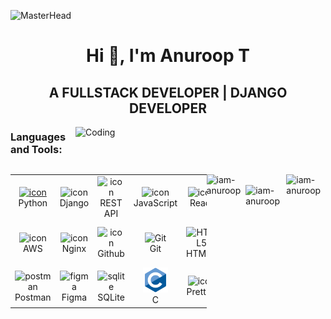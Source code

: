 ![MasterHead](https://repository-images.githubusercontent.com/588181932/e36ec678-7984-4cdd-8e4c-a3932772ff8e)

<h1 align="center">Hi 👋, I'm Anuroop T</h1>
<h2 align="center">A FULLSTACK DEVELOPER | DJANGO DEVELOPER</h3>
<img align="right" alt="Coding" width="400" src="https://www.lambdatest.com/resources/images/news24.gif">


<h3 align="left">Languages and Tools:</h3>
<div style="display: flex; align-items: flex-start; align: center">
<table align="center">
  <tr>
    <td align="center" width="96">
      <a href="#macropower-tech">
        <img src="https://techstack-generator.vercel.app/python-icon.svg" alt="icon" width="65" height="65" />
      </a>
      <br>Python
    </td>
    <td align="center" width="96">
          <img src="https://techstack-generator.vercel.app/django-icon.svg" alt="icon" width="65" height="65" />
      <br>Django
    </td>
    <td align="center" width="96">
        <img src="https://techstack-generator.vercel.app/restapi-icon.svg" alt="icon" width="62" height="62" />
      <br>REST API
    </td>
    <td align="center" width="96">
        <img src="https://techstack-generator.vercel.app/js-icon.svg" alt="icon" width="65" height="65" />
      <br>JavaScript
    </td>
    <td align="center" width="96">
        <img src="https://techstack-generator.vercel.app/react-icon.svg" alt="icon" width="65" height="65" />
      <br>React
    </td>
    <td align="center" width="96">
        <img src="https://techstack-generator.vercel.app/redux-icon.svg" alt="icon" width="62" height="62" />
      <br>Redux Toolkit
    </td>
    <td align="center" width="96">
        <img src="https://skillicons.dev/icons?i=postgres" width="48" height="48" alt="PostgreSQL" />
      <br>PostgreSQL
    </td>
    <td align="center" width="96">
        <img src="https://techstack-generator.vercel.app/mysql-icon.svg" alt="icon" width="65" height="65" />
      <br>MySQL
    </td>
    <td align="center" width="96">
        <img src="https://cdn.jsdelivr.net/gh/devicons/devicon/icons/redis/redis-original.svg" height="40" alt="redis logo"  />
      <br>Redis
    </td>
  </tr>
  <tr>
    <td align="center" width="96">
        <img src="https://techstack-generator.vercel.app/aws-icon.svg" alt="icon" width="65" height="65" />
      <br>AWS
    </td>
  <td align="center" width="96">
        <img src="https://techstack-generator.vercel.app/nginx-icon.svg" alt="icon" width="62" height="62" />
      <br>Nginx
    <td align="center" width="96">
        <img src="https://techstack-generator.vercel.app/github-icon.svg" alt="icon" width="65" height="65" />
      <br>Github
    </td>
    <td align="center" width="96"> 
        <img src="https://user-images.githubusercontent.com/25181517/192108372-f71d70ac-7ae6-4c0d-8395-51d8870c2ef0.png" width="48" height="48" alt="Git" />
      <br>Git
    </td>
    <td align="center"  width="96">
        <img src="https://skillicons.dev/icons?i=html" width="48" height="48" alt="HTML5" />
      <br>HTML5
    </td>
    <td align="center" width="96">
        <img src="https://skillicons.dev/icons?i=css" width="48" height="48" alt="css" />
      <br>CSS
    </td>
    <td align="center"  width="96">
        <img src="https://skillicons.dev/icons?i=bootstrap" width="48" height="48" alt="bootstrap" />
      <br>Bootstrap
    </td>
    <td align="center" width="96">
        <img src="https://skillicons.dev/icons?i=sass" width="48" height="48" alt="tailwind" />
      <br>SASS
    </td>
    <td align="center" width="96">
         <img src="https://cdn.jsdelivr.net/gh/devicons/devicon/icons/materialui/materialui-original.svg" height="40" alt="materialui logo"  /> 
      <br>Material Ui
    </td>
  </tr>
 <tr>
      <td align="center" width="96">
       <img src="https://www.vectorlogo.zone/logos/getpostman/getpostman-icon.svg" alt="postman" width="40" height="40"/>
      <br>Postman
    </td>
      <td align="center" width="96">
       <img src="https://www.vectorlogo.zone/logos/figma/figma-icon.svg" alt="figma" width="40" height="40"/>
      <br>Figma
    </td>
    </td>
      <td align="center" width="96">
       <img src="https://www.vectorlogo.zone/logos/sqlite/sqlite-icon.svg" alt="sqlite" width="40" height="40"/> 
      <br>SQLite
    </td>
    </td>
      <td align="center" width="96">
       <img src="https://raw.githubusercontent.com/devicons/devicon/master/icons/c/c-original.svg" alt="c" width="40" height="40"/>
      <br>C
    </td>
    </td>
      <td align="center" width="96">
       <img src="https://techstack-generator.vercel.app/prettier-icon.svg" alt="icon" width="62" height="62" />
      <br>Prettier
    </td>
    </td>
      <td align="center" width="96">
       <img src="https://github.com/THOUSI731/THOUSI731/assets/119723781/b7ea9dae-7907-48b2-a3fb-0673f4eff363" alt="icon" width="62" height="62"  />
      <br>Swagger API
    </td>
    </td>
      <td align="center" width="96">
       <img src="http://jwt.io/img/icon.svg" alt="icon" width="62" height="62"  />
      <br>JWT
    </td>
    </td>
      <td align="center" width="96">
       <img src="https://github.com/THOUSI731/THOUSI731/assets/119723781/5eeac37f-2378-4d06-9399-29dd46554ce9" alt="icon" width="62" height="62"  />
      <br>PyTest
    </td>
 </tr>
</table>

<p><img align="left" src="https://github-readme-stats.vercel.app/api/top-langs?username=iam-anuroop&show_icons=true&locale=en&layout=compact" alt="iam-anuroop" /></p>

<p>&nbsp;<img align="center" src="https://github-readme-stats.vercel.app/api?username=iam-anuroop&show_icons=true&locale=en" alt="iam-anuroop" /></p>

<p><img align="center" src="https://github-readme-streak-stats.herokuapp.com/?user=iam-anuroop&" alt="iam-anuroop" /></p>
